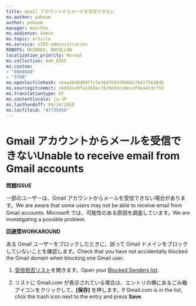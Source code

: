 ```yaml
---
title: Gmail アカウントからメールを受信できない
ms.author: pebaum
author: pebaum
manager: mnirkhe
ms.audience: Admin
ms.topic: article
ms.service: o365-administration
ROBOTS: NOINDEX, NOFOLLOW
localization_priority: Normal
ms.collection: Adm_O365
ms.custom:
- "8000048"
- "3798"
ms.openlocfilehash: ceaad0d8d09ffc5e16d7692d566627b4275638d6
ms.sourcegitcommit: c6692ce0fa1358ec3529e59ca0ecdfdea4cdc759
ms.translationtype: HT
ms.contentlocale: ja-JP
ms.lasthandoff: 09/14/2020
ms.locfileid: "47735456"
---
```

# <a name="unable-to-receive-email-from-gmail-accounts"></a><span data-ttu-id="16e23-102">Gmail アカウントからメールを受信できない</span><span class="sxs-lookup"><span data-stu-id="16e23-102">Unable to receive email from Gmail accounts</span></span>

<span data-ttu-id="16e23-103">**問題**</span><span class="sxs-lookup"><span data-stu-id="16e23-103">**ISSUE**</span></span>

<span data-ttu-id="16e23-104">一部のユーザーは、Gmail アカウントからメールを受信できない場合があります。</span><span class="sxs-lookup"><span data-stu-id="16e23-104">We are aware that some users may not be able to receive email from Gmail accounts.</span></span> <span data-ttu-id="16e23-105">Microsoft では、可能性のある原因を調査しています。</span><span class="sxs-lookup"><span data-stu-id="16e23-105">We are investigating a possible problem.</span></span>

<span data-ttu-id="16e23-106">**回避策**</span><span class="sxs-lookup"><span data-stu-id="16e23-106">**WORKAROUND**</span></span>

<span data-ttu-id="16e23-107">ある Gmail ユーザーをブロックしたときに、誤って Gmail ドメインをブロックしていないことを確認します。</span><span class="sxs-lookup"><span data-stu-id="16e23-107">Check that you have not accidentally blocked the Gmail domain when blocking one Gmail user.</span></span>

1. <span data-ttu-id="16e23-108">[受信拒否リスト](https://go.microsoft.com/fwlink/?linkid=2121010)を開きます。</span><span class="sxs-lookup"><span data-stu-id="16e23-108">Open your [Blocked Senders list](https://go.microsoft.com/fwlink/?linkid=2121010).</span></span>

2. <span data-ttu-id="16e23-109">リストに Gmail.com が表示されている場合は、エントリの横にあるごみ箱アイコンをクリックして、**[保存]** を押します。</span><span class="sxs-lookup"><span data-stu-id="16e23-109">If Gmail.com is in the list, click the trash icon next to the entry and press **Save**.</span></span>
